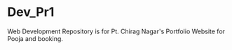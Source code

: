 # Dev_Pr1
Web Development Repository is for Pt. Chirag Nagar's Portfolio Website for Pooja and booking. 
